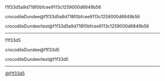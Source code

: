 f1f33d5a9d718f0bfcee9113c1259000d6849b56 

crocodileDundee@f1f33d5a9d718f0bfcee9113c1259000d6849b56

crocodileDundee/test@f1f33d5a9d718f0bfcee9113c1259000d6849b56 

---

f1f33d5

crocodileDundee@f1f33d5

crocodileDundee/test@f1f33d5

---

[@f1f33d5](https://github.com/crocodileDundee/test/commit/f1f33d5)
